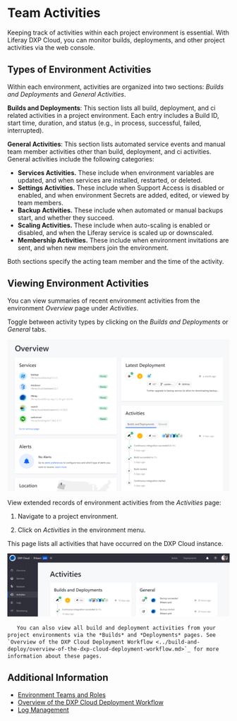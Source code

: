 # Team Activities

Keeping track of activities within each project environment is essential. With Liferay DXP Cloud, you can monitor builds, deployments, and other project activities via the web console.

## Types of Environment Activities

Within each environment, activities are organized into two sections: *Builds and Deployments* and *General Activities*.

**Builds and Deployments**: This section lists all build, deployment, and ci related activities in a project environment. Each entry includes a Build ID, start time, duration, and status (e.g., in process, successful, failed, interrupted).

**General Activities**: This section lists automated service events and manual team member activities other than build, deployment, and ci activities. General activities include the following categories:

* **Services Activities.** These include when environment variables are updated, and when services are installed, restarted, or deleted.
* **Settings Activities.** These include when Support Access is disabled or enabled, and when environment Secrets are added, edited, or viewed by team members.
* **Backup Activities.** These include when automated or manual backups start, and whether they succeed.
* **Scaling Activities.** These include when auto-scaling is enabled or disabled, and when the Liferay service is scaled up or downscaled.
* **Membership Activities.** These include when environment invitations are sent, and when new members join the environment.

Both sections specify the acting team member and the time of the activity.

## Viewing Environment Activities

You can view summaries of recent environment activities from the environment *Overview* page under *Activities*.

Toggle between activity types by clicking on the *Builds and Deployments* or *General* tabs.

![Figure 1: View environment activities from the Overview page.](./team-activities/images/01.png)

View extended records of environment activities from the *Activities* page:

1. Navigate to a project environment.

1. Click on *Activities* in the environment menu.

This page lists all activities that have occurred on the DXP Cloud instance.

![Figure 2: View extended environment activities from the Activities page.](./team-activities/images/02.png)

```note::
   You can also view all build and deployment activities from your project environments via the *Builds* and *Deployments* pages. See `Overview of the DXP Cloud Deployment Workflow <../build-and-deploy/overview-of-the-dxp-cloud-deployment-workflow.md>`_ for more information about these pages.
```

## Additional Information

* [Environment Teams and Roles](./environment-teams-and-roles.md)
* [Overview of the DXP Cloud Deployment Workflow](../build-and-deploy/overview-of-the-dxp-cloud-deployment-workflow.md)
* [Log Management](../troubleshooting/log-management.md)
